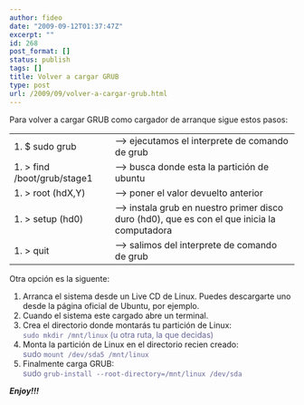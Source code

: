 ```yaml
---
author: fideo
date: "2009-09-12T01:37:47Z"
excerpt: ""
id: 268
post_format: []
status: publish
tags: []
title: Volver a cargar GRUB
type: post
url: /2009/09/volver-a-cargar-grub.html
---
```

Para volver a cargar GRUB como cargador de arranque sigue estos pasos:

<table><tr><td>1. $ sudo grub
</td><td> –&gt; ejecutamos el interprete de comando de grub</td></tr><tr><td>1. &gt; find /boot/grub/stage1
</td><td> –&gt; busca donde esta la partición de ubuntu</td></tr><tr><td>1. &gt; root (hdX,Y)
</td><td> –&gt; poner el valor devuelto anterior</td></tr><tr><td>1. &gt; setup (hd0)
</td><td> –&gt; instala grub en nuestro primer disco duro (hd0), que es con el que inicia la computadora</td></tr><tr><td>1. &gt; quit
</td><td> –&gt; salimos del interprete de comando de grub</td></tr></table>


Otra opción es la siguente:

1. Arranca el sistema desde un Live CD de Linux. Puedes descargarte uno desde la página oficial de Ubuntu, por ejemplo.
2. Cuando el sistema este cargado abre un terminal.
3. Crea el directorio donde montarás tu partición de Linux:  
  <span style="color: #666699;">`sudo mkdir /mnt/linux` (u otra ruta, la que decidas)</span>
4. Monta la partición de Linux en el directorio recien creado:  
  <span style="color: #666699;">sudo `mount /dev/sda5 /mnt/linux`</span>
5. Finalmente carga GRUB:  
  <span style="color: #666699;">sudo `grub-install --root-directory=/mnt/linux /dev/sda`</span>

***Enjoy!!!***
